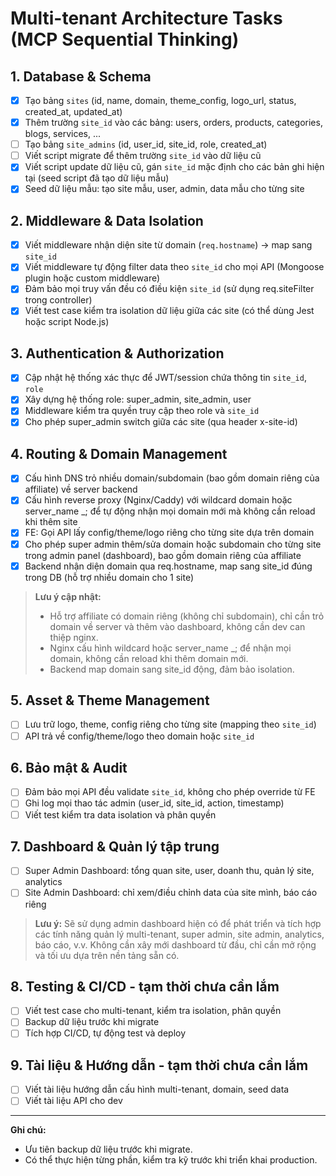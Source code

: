 # Multi-tenant Architecture Tasks (MCP Sequential Thinking)

## 1. Database & Schema
- [x] Tạo bảng `sites` (id, name, domain, theme_config, logo_url, status, created_at, updated_at)
- [x] Thêm trường `site_id` vào các bảng: users, orders, products, categories, blogs, services, ...
- [ ] Tạo bảng `site_admins` (id, user_id, site_id, role, created_at)
- [ ] Viết script migrate để thêm trường `site_id` vào dữ liệu cũ
- [x] Viết script update dữ liệu cũ, gán `site_id` mặc định cho các bản ghi hiện tại (seed script đã tạo dữ liệu mẫu)
- [x] Seed dữ liệu mẫu: tạo site mẫu, user, admin, data mẫu cho từng site

## 2. Middleware & Data Isolation
- [x] Viết middleware nhận diện site từ domain (`req.hostname`) → map sang `site_id`
- [x] Viết middleware tự động filter data theo `site_id` cho mọi API (Mongoose plugin hoặc custom middleware)
- [x] Đảm bảo mọi truy vấn đều có điều kiện `site_id` (sử dụng req.siteFilter trong controller)
- [x] Viết test case kiểm tra isolation dữ liệu giữa các site (có thể dùng Jest hoặc script Node.js)

## 3. Authentication & Authorization
- [x] Cập nhật hệ thống xác thực để JWT/session chứa thông tin `site_id`, `role`
- [x] Xây dựng hệ thống role: super_admin, site_admin, user
- [x] Middleware kiểm tra quyền truy cập theo role và `site_id`
- [x] Cho phép super_admin switch giữa các site (qua header x-site-id)

## 4. Routing & Domain Management
- [x] Cấu hình DNS trỏ nhiều domain/subdomain (bao gồm domain riêng của affiliate) về server backend
- [x] Cấu hình reverse proxy (Nginx/Caddy) với wildcard domain hoặc server_name _; để tự động nhận mọi domain mới mà không cần reload khi thêm site
- [x] FE: Gọi API lấy config/theme/logo riêng cho từng site dựa trên domain
- [x] Cho phép super admin thêm/sửa domain hoặc subdomain cho từng site trong admin panel (dashboard), bao gồm domain riêng của affiliate
- [x] Backend nhận diện domain qua req.hostname, map sang site_id đúng trong DB (hỗ trợ nhiều domain cho 1 site)

> **Lưu ý cập nhật:**
> - Hỗ trợ affiliate có domain riêng (không chỉ subdomain), chỉ cần trỏ domain về server và thêm vào dashboard, không cần dev can thiệp nginx.
> - Nginx cấu hình wildcard hoặc server_name _; để nhận mọi domain, không cần reload khi thêm domain mới.
> - Backend map domain sang site_id động, đảm bảo isolation.

## 5. Asset & Theme Management
- [ ] Lưu trữ logo, theme, config riêng cho từng site (mapping theo `site_id`)
- [ ] API trả về config/theme/logo theo domain hoặc `site_id`

## 6. Bảo mật & Audit
- [ ] Đảm bảo mọi API đều validate `site_id`, không cho phép override từ FE
- [ ] Ghi log mọi thao tác admin (user_id, site_id, action, timestamp)
- [ ] Viết test kiểm tra data isolation và phân quyền

## 7. Dashboard & Quản lý tập trung
- [ ] Super Admin Dashboard: tổng quan site, user, doanh thu, quản lý site, analytics
- [ ] Site Admin Dashboard: chỉ xem/điều chỉnh data của site mình, báo cáo riêng

> **Lưu ý:** Sẽ sử dụng admin dashboard hiện có để phát triển và tích hợp các tính năng quản lý multi-tenant, super admin, site admin, analytics, báo cáo, v.v. Không cần xây mới dashboard từ đầu, chỉ cần mở rộng và tối ưu dựa trên nền tảng sẵn có.

## 8. Testing & CI/CD - tạm thời chưa cần lắm
- [ ] Viết test case cho multi-tenant, kiểm tra isolation, phân quyền
- [ ] Backup dữ liệu trước khi migrate
- [ ] Tích hợp CI/CD, tự động test và deploy

## 9. Tài liệu & Hướng dẫn - tạm thời chưa cần lắm
- [ ] Viết tài liệu hướng dẫn cấu hình multi-tenant, domain, seed data
- [ ] Viết tài liệu API cho dev

---

**Ghi chú:**  
- Ưu tiên backup dữ liệu trước khi migrate.
- Có thể thực hiện từng phần, kiểm tra kỹ trước khi triển khai production.
